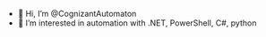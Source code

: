 - 👋 Hi, I’m @CognizantAutomaton
- 👀 I’m interested in automation with .NET, PowerShell, C#, python

<!---
CognizantAutomaton/CognizantAutomaton is a ✨ special ✨ repository because its `README.md` (this file) appears on your GitHub profile.
You can click the Preview link to take a look at your changes.
--->
